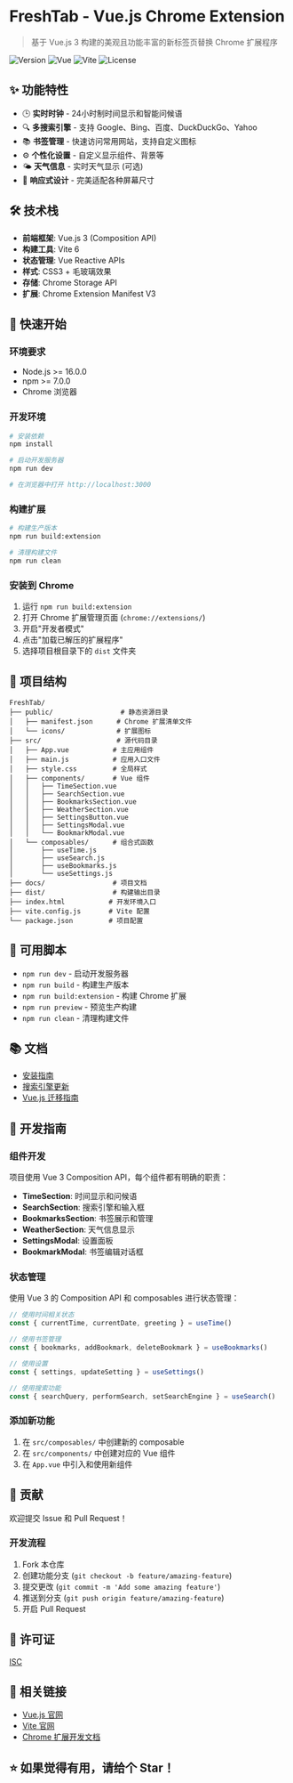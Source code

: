 # FreshTab - Vue.js Chrome Extension

> 基于 Vue.js 3 构建的美观且功能丰富的新标签页替换 Chrome 扩展程序

![Version](https://img.shields.io/badge/version-2.0.0-blue.svg)
![Vue](https://img.shields.io/badge/vue-3.5.16-green.svg)
![Vite](https://img.shields.io/badge/vite-6.3.5-purple.svg)
![License](https://img.shields.io/badge/license-ISC-yellow.svg)

## ✨ 功能特性

- 🕒 **实时时钟** - 24小时制时间显示和智能问候语
- 🔍 **多搜索引擎** - 支持 Google、Bing、百度、DuckDuckGo、Yahoo
- 📚 **书签管理** - 快速访问常用网站，支持自定义图标
- ⚙️ **个性化设置** - 自定义显示组件、背景等
- 🌤️ **天气信息** - 实时天气显示 (可选)
- 📱 **响应式设计** - 完美适配各种屏幕尺寸

## 🛠️ 技术栈

- **前端框架**: Vue.js 3 (Composition API)
- **构建工具**: Vite 6
- **状态管理**: Vue Reactive APIs
- **样式**: CSS3 + 毛玻璃效果
- **存储**: Chrome Storage API
- **扩展**: Chrome Extension Manifest V3

## 🚀 快速开始

### 环境要求

- Node.js >= 16.0.0
- npm >= 7.0.0
- Chrome 浏览器

### 开发环境

```bash
# 安装依赖
npm install

# 启动开发服务器
npm run dev

# 在浏览器中打开 http://localhost:3000
```

### 构建扩展

```bash
# 构建生产版本
npm run build:extension

# 清理构建文件
npm run clean
```

### 安装到 Chrome

1. 运行 `npm run build:extension`
2. 打开 Chrome 扩展管理页面 (`chrome://extensions/`)
3. 开启"开发者模式"
4. 点击"加载已解压的扩展程序"
5. 选择项目根目录下的 `dist` 文件夹

## 📁 项目结构

```
FreshTab/
├── public/                 # 静态资源目录
│   ├── manifest.json      # Chrome 扩展清单文件
│   └── icons/             # 扩展图标
├── src/                   # 源代码目录
│   ├── App.vue           # 主应用组件
│   ├── main.js           # 应用入口文件
│   ├── style.css         # 全局样式
│   ├── components/       # Vue 组件
│   │   ├── TimeSection.vue
│   │   ├── SearchSection.vue
│   │   ├── BookmarksSection.vue
│   │   ├── WeatherSection.vue
│   │   ├── SettingsButton.vue
│   │   ├── SettingsModal.vue
│   │   └── BookmarkModal.vue
│   └── composables/      # 组合式函数
│       ├── useTime.js
│       ├── useSearch.js
│       ├── useBookmarks.js
│       └── useSettings.js
├── docs/                 # 项目文档
├── dist/                 # 构建输出目录
├── index.html           # 开发环境入口
├── vite.config.js       # Vite 配置
└── package.json         # 项目配置
```

## 🔧 可用脚本

- `npm run dev` - 启动开发服务器
- `npm run build` - 构建生产版本
- `npm run build:extension` - 构建 Chrome 扩展
- `npm run preview` - 预览生产构建
- `npm run clean` - 清理构建文件

## 📚 文档

- [安装指南](./docs/INSTALL.md)
- [搜索引擎更新](./docs/SEARCH_ENGINE_UPDATE.md)
- [Vue.js 迁移指南](./docs/VUE_MIGRATION.md)

## 🎯 开发指南

### 组件开发

项目使用 Vue 3 Composition API，每个组件都有明确的职责：

- **TimeSection**: 时间显示和问候语
- **SearchSection**: 搜索引擎和输入框
- **BookmarksSection**: 书签展示和管理
- **WeatherSection**: 天气信息显示
- **SettingsModal**: 设置面板
- **BookmarkModal**: 书签编辑对话框

### 状态管理

使用 Vue 3 的 Composition API 和 composables 进行状态管理：

```javascript
// 使用时间相关状态
const { currentTime, currentDate, greeting } = useTime()

// 使用书签管理
const { bookmarks, addBookmark, deleteBookmark } = useBookmarks()

// 使用设置
const { settings, updateSetting } = useSettings()

// 使用搜索功能
const { searchQuery, performSearch, setSearchEngine } = useSearch()
```

### 添加新功能

1. 在 `src/composables/` 中创建新的 composable
2. 在 `src/components/` 中创建对应的 Vue 组件
3. 在 `App.vue` 中引入和使用新组件

## 🤝 贡献

欢迎提交 Issue 和 Pull Request！

### 开发流程

1. Fork 本仓库
2. 创建功能分支 (`git checkout -b feature/amazing-feature`)
3. 提交更改 (`git commit -m 'Add some amazing feature'`)
4. 推送到分支 (`git push origin feature/amazing-feature`)
5. 开启 Pull Request

## 📄 许可证

[ISC](LICENSE)

## 🔗 相关链接

- [Vue.js 官网](https://vuejs.org/)
- [Vite 官网](https://vitejs.dev/)
- [Chrome 扩展开发文档](https://developer.chrome.com/docs/extensions/)

## ⭐ 如果觉得有用，请给个 Star！

